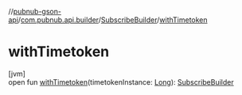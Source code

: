 //[pubnub-gson-api](../../../index.md)/[com.pubnub.api.builder](../index.md)/[SubscribeBuilder](index.md)/[withTimetoken](with-timetoken.md)

# withTimetoken

[jvm]\
open fun [withTimetoken](with-timetoken.md)(timetokenInstance: [Long](https://docs.oracle.com/javase/8/docs/api/java/lang/Long.html)): [SubscribeBuilder](index.md)
